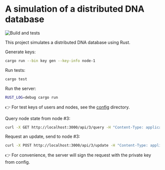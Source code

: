# A simulation of a distributed DNA database

![Build and tests](https://github.com/denisglotov/dna-distributed-database/actions/workflows/rust.yml/badge.svg)

This project simulates a distributed DNA database using Rust.

Generate keys:

```bash
cargo run --bin key gen --key-info node-1
```

Run tests:

```bash
cargo test
```

Run the server:

```bash
RUST_LOG=debug cargo run
```
:point_right: For test keys of users and nodes, see the [config](./config) directory.


Query node state from node #3:

```bash
curl -X GET http://localhost:3000/api/3/query -H "Content-Type: application/json" -d '{"user_public_key": "8d8e59010750abe1b9ccfee89c38712133dc154abab838aa9de48f512c6642e2671b4fd148d114dd2685643b2423123c"}'
```

Request an update, send to node #3:

```bash
curl -X POST http://localhost:3000/api/3/update -H "Content-Type: application/json" -d '{"user_public_key": "8d8e59010750abe1b9ccfee89c38712133dc154abab838aa9de48f512c6642e2671b4fd148d114dd2685643b2423123c", "nonce": 0, "update": "ABC"}'
```
:point_right: For convenience, the server will sign the request with the private key from config.
